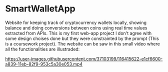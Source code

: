 


# SmartWalletApp
Website for keeping track of cryptocurrency wallets locally, showing balance and doing conversions between coins using real time values extracted from APIs. 
This is my first web-app project I don't agree with some design choises done but they were constrainted by the prompt (This is a coursework project). 
The website can be saw in this small video where all the functionalities are illustraded:


https://user-images.githubusercontent.com/37103199/116415622-e1cf6600-a839-11eb-82f9-953c5a30e053.mp4
